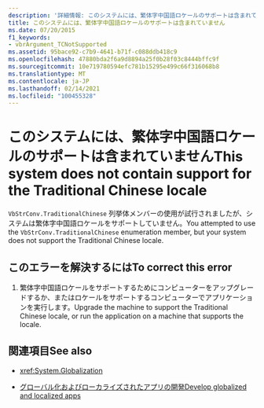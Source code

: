 ```yaml
---
description: '詳細情報: このシステムには、繁体字中国語ロケールのサポートは含まれていません'
title: このシステムには、繁体字中国語ロケールのサポートは含まれていません
ms.date: 07/20/2015
f1_keywords:
- vbrArgument_TCNotSupported
ms.assetid: 95bace92-c7b9-4641-b71f-c088ddb418c9
ms.openlocfilehash: 47880bda2f6a9d8894a25f0b28f03c8444bffc9f
ms.sourcegitcommit: 10e719780594efc781b15295e499c66f316068b8
ms.translationtype: MT
ms.contentlocale: ja-JP
ms.lasthandoff: 02/14/2021
ms.locfileid: "100455328"
---
```

# <a name="this-system-does-not-contain-support-for-the-traditional-chinese-locale"></a><span data-ttu-id="752cd-103">このシステムには、繁体字中国語ロケールのサポートは含まれていません</span><span class="sxs-lookup"><span data-stu-id="752cd-103">This system does not contain support for the Traditional Chinese locale</span></span>

<span data-ttu-id="752cd-104">`VbStrConv.TraditionalChinese` 列挙体メンバーの使用が試行されましたが、システムは繁体字中国語ロケールをサポートしていません。</span><span class="sxs-lookup"><span data-stu-id="752cd-104">You attempted to use the `VbStrConv.TraditionalChinese` enumeration member, but your system does not support the Traditional Chinese locale.</span></span>  
  
## <a name="to-correct-this-error"></a><span data-ttu-id="752cd-105">このエラーを解決するには</span><span class="sxs-lookup"><span data-stu-id="752cd-105">To correct this error</span></span>  
  
1. <span data-ttu-id="752cd-106">繁体字中国語ロケールをサポートするためにコンピューターをアップグレードするか、またはロケールをサポートするコンピューターでアプリケーションを実行します。</span><span class="sxs-lookup"><span data-stu-id="752cd-106">Upgrade the machine to support the Traditional Chinese locale, or run the application on a machine that supports the locale.</span></span>  
  
## <a name="see-also"></a><span data-ttu-id="752cd-107">関連項目</span><span class="sxs-lookup"><span data-stu-id="752cd-107">See also</span></span>

- <xref:System.Globalization>

- [<span data-ttu-id="752cd-108">グローバル化およびローカライズされたアプリの開発</span><span class="sxs-lookup"><span data-stu-id="752cd-108">Develop globalized and localized apps</span></span>](/visualstudio/ide/globalizing-and-localizing-applications)
